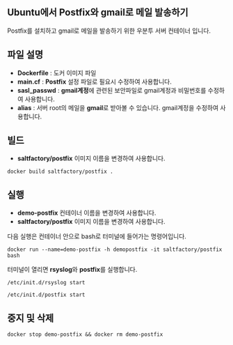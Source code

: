 ## Ubuntu에서 Postfix와 gmail로 메일 발송하기

Postfix를 설치하고 gmail로 메일을 발송하기 위한 우분투 서버 컨테이너 입니다.

## 파일 설명

- **Dockerfile** : 도커 이미지 파일
- **main.cf** : **Postfix** 설정 파일로 필요시 수정하여 사용합니다.
- **sasl_passwd** : **gmail계정**에 관련된 보안파일로 gmail계정과 비밀번호를 수정하여 사용합니다.
- **alias** : 서버 root의 메일을 **gmail**로 받아볼 수 있습니다. gmail계정을 수정하여 사용합니다.

## 빌드

- **saltfactory/postfix** 이미지 이름을 변경하여 사용합니다.

```
docker build saltfactory/postfix .
```

## 실행

- **demo-postfix** 컨테이너 이름을 변경하여 사용합니다.
- **saltfactory/postfix** 이미지 이름을 변경하여 사용합니다.

다음 실행은 컨테이너 안으로 bash로 터미널에 들어가는 명령어입니다.

```
docker run --name=demo-postfix -h demopostfix -it saltfactory/postfix bash
```

터미널이 열리면 **rsyslog**와 **postfix**를 실행합니다.

```
/etc/init.d/rsyslog start
```
```
/etc/init.d/postfix start
```

## 중지 및 삭제

```
docker stop demo-postfix && docker rm demo-postfix
```
